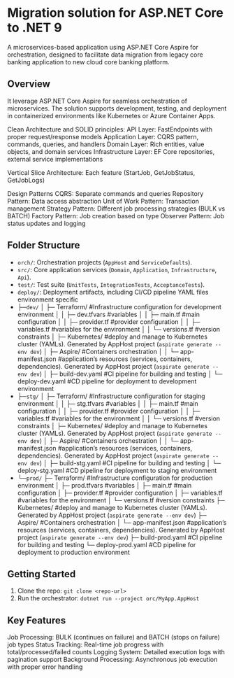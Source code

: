 ﻿# Migration solution for ASP.NET Core to .NET 9
A microservices-based application using ASP.NET Core Aspire for orchestration, designed to facilitate data migration from legacy core banking application to new cloud core banking platform.

## Overview 
It leverage ASP.NET Core Aspire for seamless orchestration of microservices. 
The solution supports development, testing, and deployment in containerized environments like Kubernetes or Azure Container Apps.

Clean Architecture and SOLID principles:
API Layer: FastEndpoints with proper request/response models
Application Layer: CQRS pattern, commands, queries, and handlers
Domain Layer: Rich entities, value objects, and domain services
Infrastructure Layer: EF Core repositories, external service implementations

Vertical Slice Architecture: Each feature (StartJob, GetJobStatus, GetJobLogs)

Design Patterns
CQRS: Separate commands and queries
Repository Pattern: Data access abstraction
Unit of Work Pattern: Transaction management
Strategy Pattern: Different job processing strategies (BULK vs BATCH)
Factory Pattern: Job creation based on type
Observer Pattern: Job status updates and logging

## Folder Structure
- `orch/`: Orchestration projects (`AppHost` and `ServiceDefaults`).
- `src/`: Core application services (`Domain`, `Application`, `Infrastructure`, `Api`).
- `test/`: Test suite (`UnitTests`, `IntegrationTests`, `AcceptanceTests`).
- `deploy/`: Deployment artifacts, including CI/CD pipeline YAML files environment specific 
-   ├─`dev/`
	│	├─ Terraform/              #Infrastructure configuration for development environment
	│	│   ├─ dev.tfvars          #variables 
	│	│   ├─ main.tf             #main configuration
	│	│   ├─ provider.tf         #provider configuration
	│	│   ├─ variables.tf        #variables for the environment
	│	│   └─ versions.tf         #version constraints
	│	├─ Kubernetes/             #deploy and manage to Kubernetes cluster (YAMLs). Generated by AppHost project (`aspirate generate --env dev`)
	│   ├─ Aspire/                 #Containers orchestration
	│   │   └─ app-manifest.json   #application’s resources (services, containers, dependencies). Generated by AppHost project (`aspirate generate --env dev`)
	│   ├─ build-dev.yaml          #CI pipeline for building and testing
	│   └─ deploy-dev.yaml         #CD pipeline for deployment to development environment
-   ├─`stg/`
	│	├─ Terraform/              #Infrastructure configuration for staging environment
	│	│   ├─ stg.tfvars          #variables 
	│	│   ├─ main.tf             #main configuration
	│	│   ├─ provider.tf         #provider configuration
	│	│   ├─ variables.tf        #variables for the environment
	│	│   └─ versions.tf         #version constraints
	│	├─ Kubernetes/             #deploy and manage to Kubernetes cluster (YAMLs). Generated by AppHost project (`aspirate generate --env dev`)
	│   ├─ Aspire/                 #Containers orchestration
	│   │   └─ app-manifest.json   #application’s resources (services, containers, dependencies). Generated by AppHost project (`aspirate generate --env dev`)
	│   ├─ build-stg.yaml          #CI pipeline for building and testing
	│   └─ deploy-stg.yaml         #CD pipeline for deployment to staging environment
-   └─`prod/`
	 	├─ Terraform/             #Infrastructure configuration for production environment
	 	│   ├─ prod.tfvars        #variables
	 	│   ├─ main.tf            #main configuration
	 	│   ├─ provider.tf        #provider configuration
	 	│   ├─ variables.tf       #variables for the environment
	 	│   └─ versions.tf        #version constraints
	 	├─ Kubernetes/            #deploy and manage to Kubernetes cluster (YAMLs). Generated by AppHost project (`aspirate generate --env dev`)
	    ├─ Aspire/                #Containers orchestration
	    │   └─ app-manifest.json  #application’s resources (services, containers, dependencies). Generated by AppHost project (`aspirate generate --env dev`)
	    ├─ build-prod.yaml        #CI pipeline for building and testing
	    └─ deploy-prod.yaml       #CD pipeline for deployment to production environment
	
## Getting Started
1. Clone the repo: `git clone <repo-url>`
2. Run the orchestrator: `dotnet run --project orc/MyApp.AppHost`

## Key Features
Job Processing: BULK (continues on failure) and BATCH (stops on failure) job types
Status Tracking: Real-time job progress with total/processed/failed counts
Logging System: Detailed execution logs with pagination support
Background Processing: Asynchronous job execution with proper error handling
